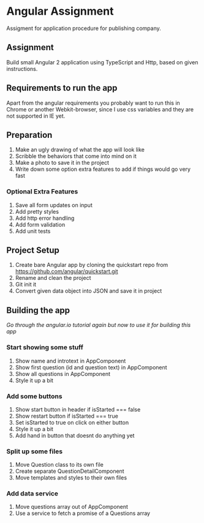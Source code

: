 # Angular Assignment
Assigment for application procedure for publishing company.

## Assignment
Build small Angular 2 application using TypeScript and Http, based on given instructions.

## Requirements to run the app
Apart from the angular requirements you probably want to run this in Chrome or another Webkit-browser, since I use css variables and they are not supported in IE yet.

## Preparation
1. Make an ugly drawing of what the app will look like
2. Scribble the behaviors that come into mind on it
3. Make a photo to save it in the project
4. Write down some option extra features to add if things would go very fast

### Optional Extra Features
1. Save all form updates on input
2. Add pretty styles
3. Add http error handling
4. Add form validation
5. Add unit tests

## Project Setup
1. Create bare Angular app by cloning the quickstart repo from https://github.com/angular/quickstart.git
2. Rename and clean the project
3. Git init it
4. Convert given data object into JSON and save it in project

## Building the app
*Go through the angular.io tutorial again but now to use it for building this app*

### Start showing some stuff
1. Show name and introtext in AppComponent
2. Show first question (id and question text) in AppComponent
3. Show all questions in AppComponent
4. Style it up a bit

### Add some buttons
1. Show start button in header if isStarted === false
2. Show restart button if isStarted === true
3. Set isStarted to true on click on either button
4. Style it up a bit
5. Add hand in button that doesnt do anything yet

### Split up some files
1. Move Question class to its own file
2. Create separate QuestionDetailComponent
3. Move templates and styles to their own files

### Add data service
1. Move questions array out of AppComponent
2. Use a service to fetch a promise of a Questions array
